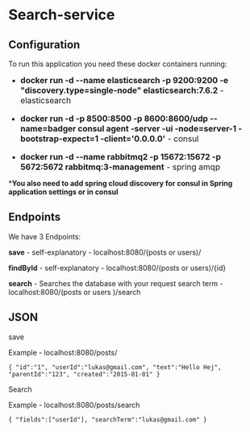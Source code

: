 # Search-service 


## Configuration

To run this application you need these docker containers running: 

* <font size="3">**docker run -d --name elasticsearch -p 9200:9200 -e "discovery.type=single-node" elasticsearch:7.6.2** - elasticsearch


* **docker run -d -p 8500:8500 -p 8600:8600/udp --name=badger consul agent -server -ui -node=server-1 -bootstrap-expect=1 -client='0.0.0.0'** - consul


* **docker run -d --name rabbitmq2 -p 15672:15672 -p 5672:5672 rabbitmq:3-management** - spring amqp</font>

***You also need to add spring cloud discovery for consul in Spring application settings or in consul** 



## Endpoints


We have 3 Endpoints: 

**save** - self-explanatory - localhost:8080/(posts or users)/

**findById** - self-explanatory - localhost:8080/(posts or users)/{id}

**search** - Searches the database with your request search term - localhost:8080/(posts or users )/search


## JSON

save 

Example - localhost:8080/posts/

`{
"id":"1",
"userId":"lukas@gmail.com",
"text":"Hello Hej",
"parentId":"123",
"created":"2015-01-01"
}`

Search

Example - localhost:8080/posts/search

`{
"fields":["userId"],
"searchTerm":"lukas@gmail.com"
}`




